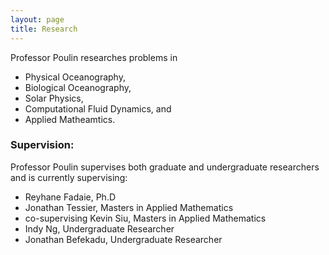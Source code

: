 ```yaml
---
layout: page
title: Research
---
```


Professor Poulin researches problems in

- Physical Oceanography,
- Biological Oceanography, 
- Solar Physics, 
- Computational Fluid Dynamics, and  
- Applied Matheamtics.  

### Supervision:

Professor Poulin supervises both graduate and undergraduate researchers and is currently supervising:

- Reyhane Fadaie, Ph.D
- Jonathan Tessier, Masters in Applied Mathematics
- co-supervising Kevin Siu, Masters in Applied Mathematics
- Indy Ng, Undergraduate Researcher
- Jonathan Befekadu, Undergraduate Researcher 
